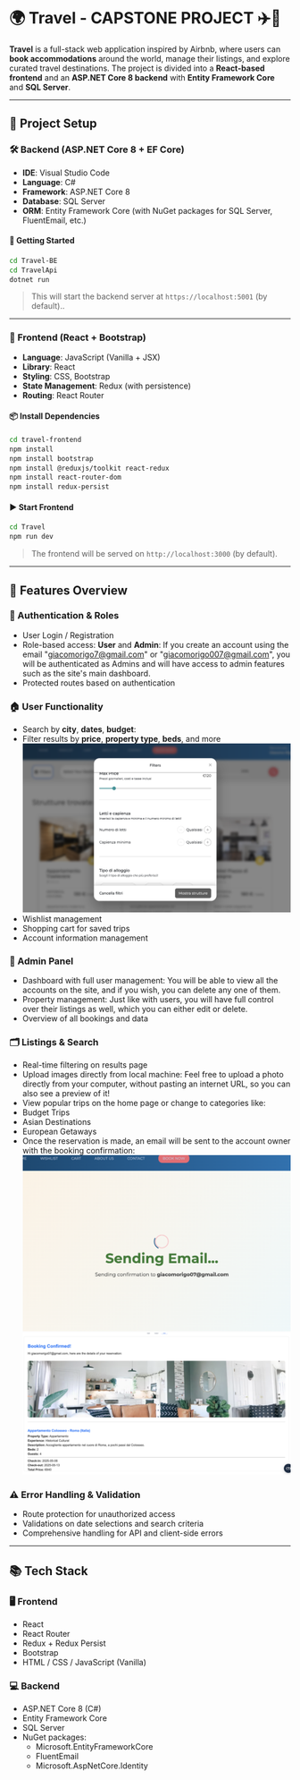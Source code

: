 # 🌍 Travel - CAPSTONE PROJECT ✈️🏡

**Travel** is a full-stack web application inspired by Airbnb, where users can **book accommodations** around the world, manage their listings, and explore curated travel destinations. The project is divided into a **React-based frontend** and an **ASP.NET Core 8 backend** with **Entity Framework Core** and **SQL Server**.

---

## 🚀 Project Setup

### 🛠️ Backend (ASP.NET Core 8 + EF Core)

- **IDE**: Visual Studio Code  
- **Language**: C#  
- **Framework**: ASP.NET Core 8  
- **Database**: SQL Server  
- **ORM**: Entity Framework Core (with NuGet packages for SQL Server, FluentEmail, etc.)

#### 🔧 Getting Started

```bash
cd Travel-BE
cd TravelApi
dotnet run
```

> This will start the backend server at `https://localhost:5001`  (by default)..

---

### 🎨 Frontend (React + Bootstrap)

- **Language**: JavaScript (Vanilla + JSX)  
- **Library**: React  
- **Styling**: CSS, Bootstrap  
- **State Management**: Redux (with persistence)  
- **Routing**: React Router

#### 📦 Install Dependencies

```bash
cd travel-frontend
npm install
npm install bootstrap
npm install @reduxjs/toolkit react-redux
npm install react-router-dom
npm install redux-persist
```

#### ▶️ Start Frontend

```bash
cd Travel
npm run dev
```

> The frontend will be served on `http://localhost:3000` (by default).

---

## 🧩 Features Overview

### 👥 Authentication & Roles

-  User Login / Registration
-  Role-based access: **User** and **Admin**: If you create an account using the email "giacomorigo7@gmail.com" or "giacomorigo007@gmail.com", you will be authenticated as Admins and will have access to admin features such as the site's main dashboard.
-  Protected routes based on authentication  

### 🏠 User Functionality

-  Search by **city**, **dates**, **budget**: 
-  Filter results by **price**, **property type**, **beds**, and more  
![Testo alternativo](./Travel/src/assets/img/filters.png)
-  Wishlist management  
-  Shopping cart for saved trips  
-  Account information management  

### 🔧 Admin Panel

-  Dashboard with full user management: You will be able to view all the accounts on the site, and if you wish, you can delete any one of them.
-  Property management: Just like with users, you will have full control over their listings as well, which you can either edit or delete.
-  Overview of all bookings and data  

### 🗂️ Listings & Search

-  Real-time filtering on results page  
-  Upload images directly from local machine: Feel free to upload a photo directly from your computer, without pasting an internet URL, so you can also see a preview of it!
-  View popular trips on the home page or change to categories like:  
  -  Budget Trips  
  -  Asian Destinations  
  -  European Getaways  
- Once the reservation is made, an email will be sent to the account owner with the booking confirmation:
![Testo alternativo](./Travel/src/assets/img/email.png)
![Testo alternativo](./Travel/src/assets/img/email2.png)

### ⚠️ Error Handling & Validation

-  Route protection for unauthorized access  
-  Validations on date selections and search criteria  
-  Comprehensive handling for API and client-side errors  

---

## 📚 Tech Stack

### 🖥️ Frontend

- React   
- React Router  
- Redux + Redux Persist  
- Bootstrap  
- HTML / CSS / JavaScript (Vanilla)

### 💻 Backend

- ASP.NET Core 8  (C#)
- Entity Framework Core  
- SQL Server  
- NuGet packages:  
  - Microsoft.EntityFrameworkCore 
  - FluentEmail  
  - Microsoft.AspNetCore.Identity

